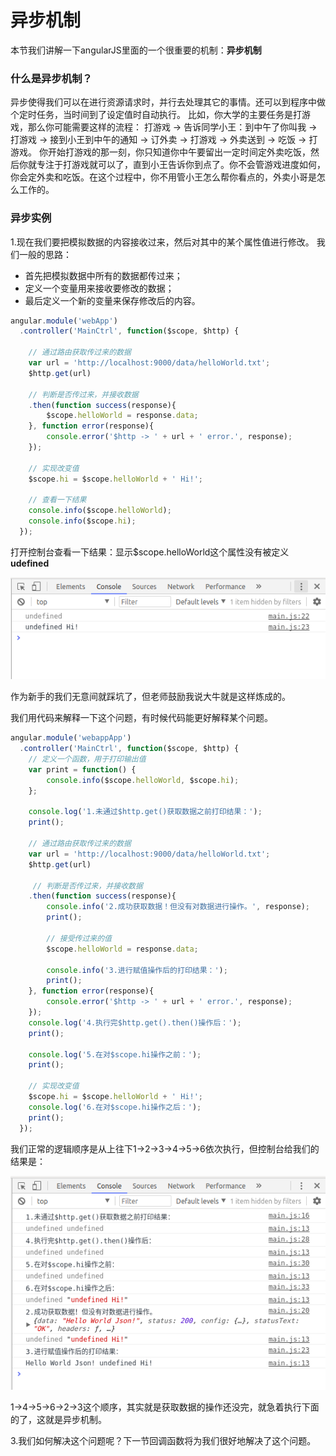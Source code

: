# 异步机制
本节我们讲解一下angularJS里面的一个很重要的机制：**异步机制**

### 什么是异步机制？
异步使得我们可以在进行资源请求时，并行去处理其它的事情。还可以到程序中做个定时任务，当时间到了设定值时自动执行。
比如，你大学的主要任务是打游戏，那么你可能需要这样的流程：
打游戏 -> 告诉同学小王：到中午了你叫我 -> 打游戏 -> 接到小王到中午的通知 -> 订外卖 -> 打游戏 -> 外卖送到 -> 吃饭 -> 打游戏。
你开始打游戏的那一刻，你只知道你中午要留出一定时间定外卖吃饭，然后你就专注于打游戏就可以了，直到小王告诉你到点了。你不会管游戏进度如何，你会定外卖和吃饭。在这个过程中，你不用管小王怎么帮你看点的，外卖小哥是怎么工作的。

### 异步实例
1.现在我们要把模拟数据的内容接收过来，然后对其中的某个属性值进行修改。
我们一般的思路：
- 首先把模拟数据中所有的数据都传过来；
- 定义一个变量用来接收要修改的数据；
- 最后定义一个新的变量来保存修改后的内容。

```javascript
angular.module('webApp')
  .controller('MainCtrl', function($scope, $http) {
  
    // 通过路由获取传过来的数据
    var url = 'http://localhost:9000/data/helloWorld.txt';
    $http.get(url)
    
    // 判断是否传过来，并接收数据
    .then(function success(response){
        $scope.helloWorld = response.data;
    }, function error(response){
        console.error('$http -> ' + url + ' error.', response);
    });
    
    // 实现改变值
    $scope.hi = $scope.helloWorld + ' Hi!';
    
    // 查看一下结果
    console.info($scope.helloWorld);
    console.info($scope.hi);
  });
```

打开控制台查看一下结果：显示$scope.helloWorld这个属性没有被定义**udefined**

![](image/1.png)

作为新手的我们无意间就踩坑了，但老师鼓励我说大牛就是这样炼成的。

我们用代码来解释一下这个问题，有时候代码能更好解释某个问题。

```javascript
angular.module('webappApp')
  .controller('MainCtrl', function($scope, $http) {
  	// 定义一个函数，用于打印输出值
  	var print = function() {
        console.info($scope.helloWorld, $scope.hi);
    };
    
    console.log('1.未通过$http.get()获取数据之前打印结果：');
    print();
    
    // 通过路由获取传过来的数据
    var url = 'http://localhost:9000/data/helloWorld.txt';
    $http.get(url)
    
     // 判断是否传过来，并接收数据
    .then(function success(response){
    	console.info('2.成功获取数据！但没有对数据进行操作。', response);
        print();
        
        // 接受传过来的值
        $scope.helloWorld = response.data;
        
        console.info('3.进行赋值操作后的打印结果：');
     	print();
    }, function error(response){
        console.error('$http -> ' + url + ' error.', response);
    });
    console.log('4.执行完$http.get().then()操作后：');
    print();
    
    console.log('5.在对$scope.hi操作之前：');
    print();
    
    // 实现改变值
    $scope.hi = $scope.helloWorld + ' Hi!';     
    console.log('6.在对$scope.hi操作之后：');
    print();  
  });
```

我们正常的逻辑顺序是从上往下1->2->3->4->5->6依次执行，但控制台给我们的结果是：

![](image/2.png)

1->4->5->6->2->3这个顺序，其实就是获取数据的操作还没完，就急着执行下面的了，这就是异步机制。

3.我们如何解决这个问题呢？下一节回调函数将为我们很好地解决了这个问题。

